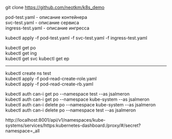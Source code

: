 git clone https://github.com/neotkm/k8s_demo  

pod-test.yaml - описание контейнера  
svc-test.yaml - описание сервиса  
ingress-test.yaml - описание ингресса  

kubectl apply -f pod-test.yaml -f svc-test.yaml -f ingress-test.yaml  

kubectl get po  
kubectl get ing  
kubectl get svc 
kubectl get ep  



---
kubectl create ns test  
kubectl apply -f pod-read-create-role.yaml  
kubectl apply -f pod-read-create-rb.yaml  


kubectl auth can-i get po --namespace test --as jsalmeron  
kubectl auth can-i get po --namespace kube-system --as jsalmeron  
kubectl auth can-i delete po --namespace kube-system --as jsalmeron  
kubectl auth can-i delete po --namespace test --as jsalmeron  


http://localhost:8001/api/v1/namespaces/kube-systems/services/https:kubernetes-dashboard:/proxy/#/secret?namespace=_all  





